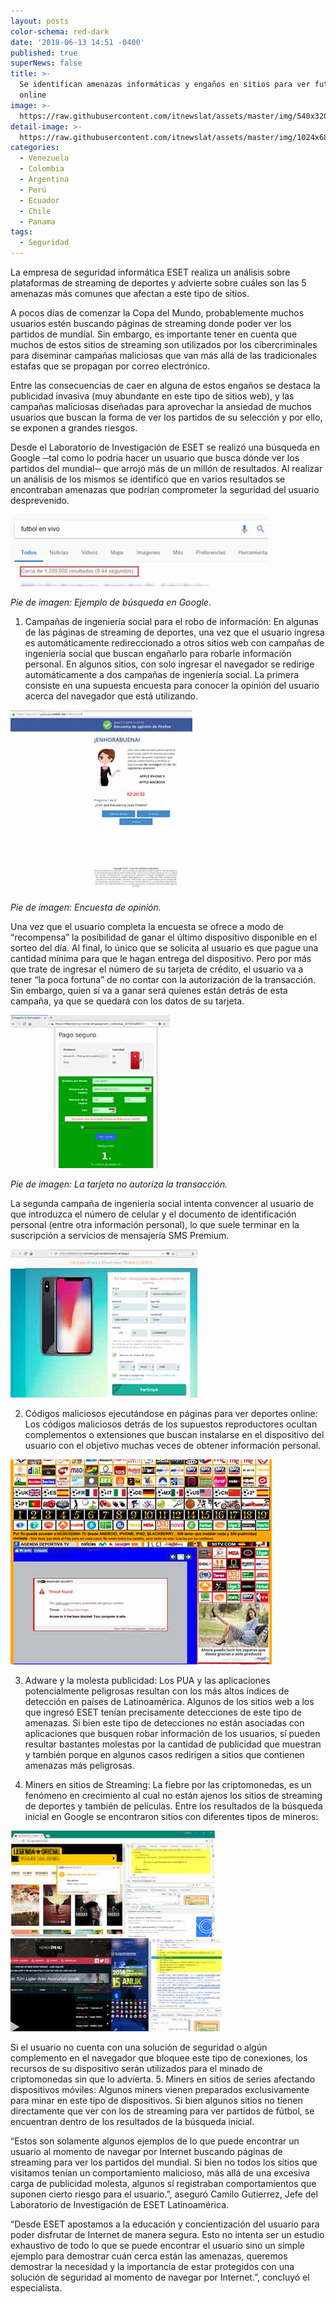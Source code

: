 ```yaml
---
layout: posts
color-schema: red-dark
date: '2018-06-13 14:51 -0400'
published: true
superNews: false
title: >-
  Se identifican amenazas informáticas y engaños en sitios para ver futbol
  online
image: >-
  https://raw.githubusercontent.com/itnewslat/assets/master/img/540x320/Estadio-futbol-p.jpg
detail-image: >-
  https://raw.githubusercontent.com/itnewslat/assets/master/img/1024x680/Estadio-futbol-g.jpg
categories:
  - Venezuela
  - Colombia
  - Argentina
  - Perú
  - Ecuador
  - Chile
  - Panama
tags:
  - Seguridad
---
```

La empresa de seguridad informática ESET realiza un análisis sobre plataformas de streaming de deportes y advierte sobre cuáles son las 5 amenazas más comunes que afectan a este tipo de sitios.

A pocos días de comenzar la Copa del Mundo, probablemente muchos usuarios estén buscando páginas de streaming donde poder ver los partidos de mundial. Sin embargo, es importante tener en cuenta que muchos de estos sitios de streaming son utilizados por los cibercriminales para diseminar campañas maliciosas que van más allá de las tradicionales estafas que se propagan por correo electrónico. 

Entre las consecuencias de caer en alguna de estos engaños se destaca la publicidad invasiva (muy abundante en este tipo de sitios web), y las campañas maliciosas diseñadas para aprovechar la ansiedad de muchos usuarios que buscan la forma de ver los partidos de su selección y por ello, se exponen a grandes riesgos.

Desde el Laboratorio de Investigación de ESET se realizó una búsqueda en Google ─tal como lo podría hacer un usuario que busca dónde ver los partidos del mundial─ que arrojó más de un millón de resultados. Al realizar un análisis de los mismos se identificó que en varios resultados se encontraban amenazas que podrían comprometer la seguridad del usuario desprevenido. 

![](https://raw.githubusercontent.com/itnewslat/assets/master/img/300x300/Eset-futbol1.jpg)
 
_Pie de imagen: Ejemplo de búsqueda en Google_.

1.	Campañas de ingeniería social para el robo de información: En algunas de las páginas de streaming de deportes, una vez que el usuario ingresa es automáticamente redireccionado a otros sitios web con campañas de ingeniería social que buscan engañarlo para robarle información personal. 
En algunos sitios, con solo ingresar el navegador se redirige automáticamente a dos campañas de ingeniería social. La primera consiste en una supuesta encuesta para conocer la opinión del usuario acerca del navegador que está utilizando. 

![](https://raw.githubusercontent.com/itnewslat/assets/master/img/300x300/Eset-futbol2.jpg)
 
_Pie de imagen: Encuesta de opinión._

Una vez que el usuario completa la encuesta se ofrece a modo de “recompensa” la posibilidad de ganar el último dispositivo disponible en el sorteo del día. Al final, lo único que se solicita al usuario es que pague una cantidad mínima para que le hagan entrega del dispositivo. Pero por más que trate de ingresar el número de su tarjeta de crédito, el usuario va a tener “la poca fortuna” de no contar con la autorización de la transacción. Sin embargo, quien sí va a ganar será quienes están detrás de esta campaña, ya que se quedará con los datos de su tarjeta.

![](https://raw.githubusercontent.com/itnewslat/assets/master/img/300x300/Eset-futbol3.jpg)
 
_Pie de imagen: La tarjeta no autoriza la transacción._

La segunda campaña de ingeniería social intenta convencer al usuario de que introduzca el número de celular y el documento de identificación personal (entre otra información personal), lo que suele terminar en la suscripción a servicios de mensajería SMS Premium.

![](https://raw.githubusercontent.com/itnewslat/assets/master/img/300x300/Eset-futbol4.jpg)
 
2.	Códigos maliciosos ejecutándose en páginas para ver deportes online: Los códigos maliciosos detrás de los supuestos reproductores ocultan complementos o extensiones que buscan instalarse en el dispositivo del usuario con el objetivo muchas veces de obtener información personal.

![](https://raw.githubusercontent.com/itnewslat/assets/master/img/300x300/Eset-futbol5.jpg)
 
3.	Adware y la molesta publicidad: Los PUA y las aplicaciones potencialmente peligrosas resultan con los más altos índices de detección en países de Latinoamérica. Algunos de los sitios web a los que ingresó ESET tenían precisamente detecciones de este tipo de amenazas. Si bien este tipo de detecciones no están asociadas con aplicaciones que busquen robar información de los usuarios, sí pueden resultar bastantes molestas por la cantidad de publicidad que muestran y también porque en algunos casos redirigen a sitios que contienen amenazas más peligrosas.

4.	Miners en sitios de Streaming: La fiebre por las criptomonedas, es un fenómeno en crecimiento al cual no están ajenos los sitios de streaming de deportes y también de películas. Entre los resultados de la búsqueda inicial en Google se encontraron sitios con diferentes tipos de mineros:

![](https://raw.githubusercontent.com/itnewslat/assets/master/img/300x300/Eset-futbol6.jpg)
 
Si el usuario no cuenta con una solución de seguridad o algún complemento en el navegador que bloquee este tipo de conexiones, los recursos de su dispositivo serán utilizados para el minado de criptomonedas sin que lo advierta. 
5.	Miners en sitios de series afectando dispositivos móviles: Algunos miners vienen preparados exclusivamente para minar en este tipo de dispositivos. Si bien algunos sitios no tienen directamente que ver con los de streaming para ver partidos de fútbol, se encuentran dentro de los resultados de la búsqueda inicial.

“Estos son solamente algunos ejemplos de lo que puede encontrar un usuario al momento de navegar por Internet buscando páginas de streaming para ver los partidos del mundial. Si bien no todos los sitios que visitamos tenían un comportamiento malicioso, más allá de una excesiva carga de publicidad molesta, algunos sí registraban comportamientos que suponen cierto riesgo para el usuario.”, aseguró Camilo Gutierrez, Jefe del Laboratorio de Investigación de ESET Latinoamérica. 

“Desde ESET apostamos a la educación y concientización del usuario para poder disfrutar de Internet de manera segura. Esto no intenta ser un estudio exhaustivo de todo lo que se puede encontrar el usuario sino un simple ejemplo para demostrar cuán cerca están las amenazas, queremos demostrar la necesidad y la importancia de estar protegidos con una solución de seguridad al momento de navegar por Internet.”, concluyó el especialista.

